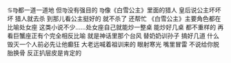 ♋︎♍︎都一道一道地
但♍︎没有强目的
♍︎像《白雪公主》里面的猎人
皇后说公主坏坏坏 猎人就去杀
到那儿看公主挺好的 就不杀了 还帮忙
《白雪公主》主要角色都在比喻处女座
这类小说不少……处女座自己就能炒一整桌
能炒好几桌 都不重样的
再看巨蟹座正有个完全相反比喻 就是神话里那个台风
替奶奶训孙子 搞好几道 什么毁灭一个人前必先让他癫狂
大老远喊着祖训来的
眼射寒光 嘴里冒雷
不说给你脱胎换骨 反正扒层皮是肯定的

